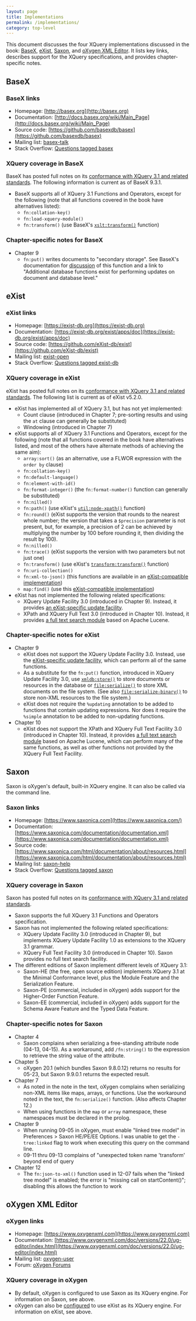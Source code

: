 ```yaml
---
layout: page
title: Implementations
permalink: /implementations/
category: top-level
---
```


This document discusses the four XQuery implementations discussed in the book: [BaseX](#basex), [eXist](#exist), [Saxon](#saxon), and [oXygen XML Editor](#oxygen-xml-editor). It lists key links, describes support for the XQuery specifications, and provides chapter-specific notes.

## BaseX

### BaseX links

- Homepage: [http://basex.org](http://basex.org)
- Documentation: [http://docs.basex.org/wiki/Main_Page](http://docs.basex.org/wiki/Main_Page)
- Source code: [https://github.com/basexdb/basex](https://github.com/basexdb/basex)
- Mailing list: [basex-talk](https://mailman.uni-konstanz.de/mailman/listinfo/basex-talk)
- Stack Overflow: [Questions tagged basex](https://stackoverflow.com/questions/tagged/basex)

### XQuery coverage in BaseX

BaseX has posted full notes on its [conformance with XQuery 3.1 and related standards](http://docs.basex.org/wiki/XQuery). The following information is current as of BaseX 9.3.1.

- BaseX supports all of XQuery 3.1 Functions and Operators, except for the following (note that all functions covered in the book have alternatives listed):
    - `fn:collation-key()`
    - `fn:load-xquery-module()` 
    - `fn:transform()` (use BaseX's [`xslt:transform()`](http://docs.basex.org/wiki/XSLT) function)

### Chapter-specific notes for BaseX

- Chapter 9
    - `fn:put()` writes documents to "secondary storage". See BaseX's documentation for [discussion](http://docs.basex.org/wiki/XQuery_Update#Built-in_Functions) of this function and a link to "Additional database functions exist for performing updates on document and database level."

## eXist

### eXist links

- Homepage: [https://exist-db.org](https://exist-db.org)
- Documentation: [https://exist-db.org/exist/apps/doc](https://exist-db.org/exist/apps/doc)
- Source code: [https://github.com/eXist-db/exist](https://github.com/eXist-db/exist)
- Mailing list: [exist-open](https://lists.sourceforge.net/lists/listinfo/exist-open)
- Stack Overflow: [Questions tagged exist-db](https://stackoverflow.com/questions/tagged/exist-db)

### XQuery coverage in eXist

eXist has posted full notes on its [conformance with XQuery 3.1 and related standards](https://exist-db.org/exist/apps/doc/xquery#current-status-of-xquery-support). The following list is current as of eXist v5.2.0.

- eXist has implemented all of XQuery 3.1, but has not yet implemented:
    - Count clause (introduced in Chapter 7; pre-sorting results and using the `at` clause can generally be substituted)
    - Windowing (introduced in Chapter 7)
- eXist supports all of XQuery 3.1 Functions and Operators, except for the following (note that all functions covered in the book have alternatives listed, and most of the others have alternate methods of achieving the same aim):
    - `array:sort()` (as an alternative, use a FLWOR expression with the `order by` clause)
    - `fn:collation-key()`
    - `fn:default-language()`
    - `fn:element-with-id()`
    - `fn:format-integer()` (the `fn:format-number()` function can generally be substituted)
    - `fn:nilled()`
    - `fn:path()` (use eXist's [`util:node-xpath()`](https://exist-db.org/exist/apps/fundocs/view.html?uri=http://exist-db.org/xquery/util#node-xpath.1) function)
    - `fn:round()` (eXist supports the version that rounds to the nearest whole number; the version that takes a `$precision` parameter is not present, but, for example, a precision of 2 can be achieved by multiplying the number by 100 before rounding it, then dividing the result by 100). 
    - `fn:nilled()`
    - `fn:trace()` (eXist supports the version with two parameters but not just one)
    - `fn:transform()` (use eXist's [`transform:transform()`](https://exist-db.org/exist/apps/fundocs/view.html?uri=http://exist-db.org/xquery/transform#transform.3) function)
    - `fn:uri-collection()`
    - `fn:xml-to-json()` (this functions are available in an [eXist-compatible implementation](https://gist.github.com/joewiz/d986da715facaad633db))
    - `map:find()` (use this [eXist-compatible implementation](https://gist.github.com/joewiz/906c7d3248c09a07407d91b73dfd7fe0))
- eXist has not implemented the following related specifications:
    - XQuery Update Facility 3.0 (introduced in Chapter 9). Instead, it provides [an eXist-specific update facility](https://exist-db.org/exist/apps/doc/update_ext.xml).
    - XPath and XQuery Full Text 3.0 (introduced in Chapter 10). Instead, it provides [a full text search module](https://exist-db.org/exist/apps/doc/lucene.xml) based on Apache Lucene.

### Chapter-specific notes for eXist

- Chapter 9
    - eXist does not support the XQuery Update Facility 3.0. Instead, use the [eXist-specific update facility](https://exist-db.org/exist/apps/doc/update_ext.xml), which can perform all of the same functions.
    - As a substitute for the `fn:put()` function, introduced in XQuery Update Facility 3.0, use [`xmldb:store()`](https://exist-db.org/exist/apps/fundocs/view.html?uri=http://exist-db.org/xquery/xmldb#store.3) to store documents or resources in the database or [`file:serialize()`](https://exist-db.org/exist/apps/fundocs/view.html?uri=http://exist-db.org/xquery/file#serialize.3) to store XML documents on the file system. (See also [`file:serialize-binary()`](https://exist-db.org/exist/apps/fundocs/view.html?uri=http://exist-db.org/xquery/file#serialize-binary.2) to store non-XML resources to the file system.)
    - eXist does not require the `%updating` annotation to be added to functions that contain updating expressions. Nor does it require the `%simple` annotation to be added to non-updating functions.
- Chapter 10
    - eXist does not support the XPath and XQuery Full Text Facility 3.0 (introduced in Chapter 10). Instead, it provides [a full text search module](https://exist-db.org/exist/apps/doc/lucene.xml) based on Apache Lucene, which can perform many of the same functions, as well as other functions not provided by the XQuery Full Text Facility.

## Saxon

Saxon is oXygen's default, built-in XQuery engine. It can also be called via the command line.

### Saxon links

- Homepage: [https://www.saxonica.com](https://www.saxonica.com/)
- Documentation: [https://www.saxonica.com/documentation/documentation.xml](https://www.saxonica.com/documentation/documentation.xml)
- Source code: [https://www.saxonica.com/html/documentation/about/resources.html](https://www.saxonica.com/html/documentation/about/resources.html)
- Mailing list: [saxon-help](https://sourceforge.net/projects/saxon/lists/saxon-help)
- Stack Overflow: [Questions tagged saxon](https://stackoverflow.com/questions/tagged/saxon)

### XQuery coverage in Saxon

Saxon has posted full notes on its [conformance with XQuery 3.1 and related standards](http://www.saxonica.com/html/documentation/conformance/xquery31.html).

- Saxon supports the full XQuery 3.1 Functions and Operators specification.
- Saxon has not implemented the following related specifications:
    - XQuery Update Facility 3.0 (introduced in Chapter 9), but implements XQuery Update Facility 1.0 as extensions to the XQuery 3.1 grammar. 
    - XQuery Full Text Facility 3.0 (introduced in Chapter 10). Saxon provides no full text search facility.
- The different editions of Saxon implement different levels of XQuery 3.1:
    - Saxon-HE (the free, open source edition) implements XQuery 3.1 at the Minimal Conformance level, plus the Module Feature and the Serialization Feature.
    - Saxon-PE (commercial, included in oXygen) adds support for the Higher-Order Function Feature.
    - Saxon-EE (commercial, included in oXygen) adds support for the Schema Aware Feature and the Typed Data Feature.

### Chapter-specific notes for Saxon

- Chapter 4
    - Saxon complains when serializing a free-standing attribute node (04-13, 04-15). As a workaround, add `/fn:string()` to the expression to retrieve the string value of the attribute.
- Chapter 5
    - oXygen 20.1 (which bundles Saxon 9.8.0.12) returns no results for 05-23, but Saxon 9.9.0.1 returns the expected result.
- Chapter 7
    - As noted in the note in the text, oXygen complains when serializing non-XML items like maps, arrays, or functions. Use the workaround noted in the text, the `fn:serialize()` function. (Also affects Chapter 12.)
    - When using functions in the `map` or `array` namespace, these namespaces must be declared in the prolog.
- Chapter 9
    - When running 09-05 in oXygen, must enable "linked tree model" in Preferences > Saxon HE/PE/EE Options. I was unable to get the `-tree:linked` flag to work when executing this query on the command line.
    - 09-11 thru 09-13 complains of "unexpected token name 'transform' beyond end of query
- Chapter 12
    - The `fn:json-to-xml()` function used in 12-07 fails when the "linked tree model" is enabled; the error is "missing call on startContent()"; disabling this allows the function to work

## oXygen XML Editor

### oXygen links

- Homepage: [https://www.oxygenxml.com](https://www.oxygenxml.com)
- Documentation: [https://www.oxygenxml.com/doc/versions/22.0/ug-editor/index.html](https://www.oxygenxml.com/doc/versions/22.0/ug-editor/index.html)
- Mailing list: [oxygen-user](https://www.oxygenxml.com/mailinglists.html)
- Forum: [oXygen Forums](https://www.oxygenxml.com/forum/)

### XQuery coverage in oXygen

- By default, oXygen is configured to use Saxon as its XQuery engine. For information on Saxon, see above.
- oXygen can also be [configured](https://www.oxygenxml.com/xml_editor/eXist_support.html) to use eXist as its XQuery engine. For information on eXist, see above.
